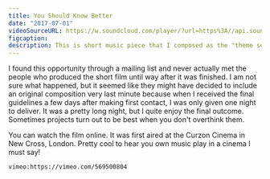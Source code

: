 ```yaml
---
title: You Should Know Better 
date: "2017-07-01"
videoSourceURL: https://w.soundcloud.com/player/?url=https%3A//api.soundcloud.com/tracks/339486414&color=%23393e41&auto_play=false&hide_related=false&show_comments=true&show_user=true&show_reposts=false&show_teaser=true&visual=true
figcaption: 
description: This is short music piece that I composed as the "theme song" for the short film You Should Know Better. The guidelines for this composition were to produce something sounding like hipster electropop. 
---
```


I found this opportunity through a mailing list and never actually met the people who produced the short film until way after it was finished. I am not sure what happened, but it seemed like they might have decided to include an original composition very last minute because when I received the final guidelines a few days after making first contact, I was only given one night to deliver. It was a pretty long night, but I quite enjoy the final outcome. Sometimes projects turn out to be best when you don't overthink them.

You can watch the film online. It was first aired at the Curzon Cinema in New Cross, London. Pretty cool to hear you own music play in a cinema I must say!

`vimeo:https://vimeo.com/569500804`

